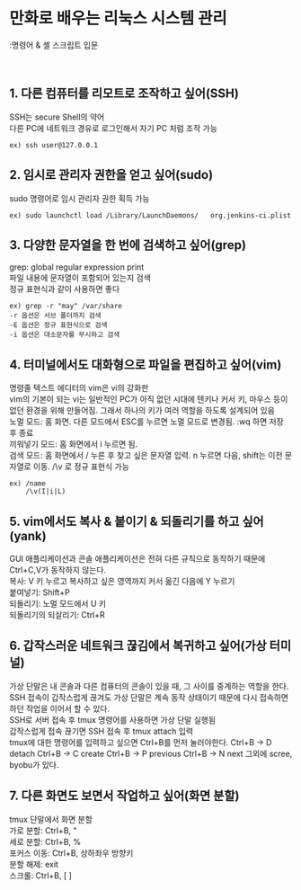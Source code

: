 만화로 배우는 리눅스 시스템 관리    
===
:명령어 & 셸 스크립트 입문   

<br/>

## 1. 다른 컴퓨터를 리모트로 조작하고 싶어(SSH)    

SSH는 secure Shell의 약어   
다른 PC에 네트워크 경유로 로그인해서 자기 PC 처럼 조작 가능   
```  
ex) ssh user@127.0.0.1   
```   

## 2. 임시로 관리자 권한을 얻고 싶어(sudo)    

sudo 명령어로 임시 관리자 권한 획득 가능    
```   
ex) sudo launchctl load /Library/LaunchDaemons/   org.jenkins-ci.plist  
```   


## 3. 다양한 문자열을 한 번에 검색하고 싶어(grep)  

grep: global regular expression print  
파일 내용에 문자열이 포함되어 있는지 검색  
정규 표현식과 같이 사용하면 좋다    
```   
ex) grep -r "may" /var/share    
-r 옵션은 서브 폴더까지 검색  
-E 옵션은 정규 표현식으로 검색    
-i 옵션은 대소문자를 무시하고 검색  
```   


## 4. 터미널에서도 대화형으로 파일을 편집하고 싶어(vim)
명령줄 텍스트 에디터의 vim은 vi의 강화판  
vim의 기본이 되는 vi는 일반적인 PC가 아직 없던 시대에 텐키나 커서 키, 마우스 등이 없던 환경을 위해 만들어짐. 그래서 하나의 키가 여러 역할을 하도록 설계되어 있음  
노멀 모드: 홈 화면. 다른 모드에서 ESC를 누르면 노멀 모드로 변경됨. :wq 하면 저장 후 종료  
끼워넣기 모드: 홈 화면에서 i 누르면 됨.  
검색 모드: 홈 화면에서 / 누른 후 찾고 싶은 문자열 입력. n 누르면 다음, shift는 이전 문자열로 이동. /\v 로 정규 표현식 가능    
``` 
ex) /name
    /\v(I|i|L)
``` 


## 5. vim에서도 복사 & 붙이기 & 되돌리기를 하고 싶어(yank)  
GUI 애플리케이션과 콘솔 애플리케이션은 전혀 다른 규칙으로 동작하기 때문에 Ctrl+C,V가 동작하지 않는다.    
복사: V 키 누르고 복사하고 싶은 영역까지 커서 옮긴 다음에 Y 누르기   
붙여넣기: Shift+P   
되돌리기: 노멀 모드에서 U 키   
되돌리기의 되살리기: Ctrl+R   


## 6. 갑작스러운 네트워크 끊김에서 복귀하고 싶어(가상 터미널)  
가상 단말은 내 콘솔과 다른 컴퓨터의 콘솔이 있을 때, 그 사이를 중계하는 역할을 한다.   
SSH 접속이 갑작스럽게 끊겨도 가상 단말은 계속 동작 상태이기 때문에 다시 접속하면 하던 작업을 이어서 할 수 있다.  
SSH로 서버 접속 후 tmux 명령어를 사용하면 가상 단말 실행됨    
갑작스럽게 접속 끊기면 SSH 접속 후 tmux attach 입력  
tmux에 대한 명령어를 입력하고 싶으면 Ctrl+B를 먼저 눌러야한다.
Ctrl+B -> D detach
Ctrl+B -> C create
Ctrl+B -> P previous
Ctrl+B -> N next
그외에 scree, byobu가 있다. 


## 7. 다른 화면도 보면서 작업하고 싶어(화면 분할) 
tmux 단말에서 화면 분할   
가로 분할: Ctrl+B, "  
세로 분할: Ctrl+B, %  
포커스 이동: Ctrl+B, 상하좌우 방향키  
분할 해제: exit  
스크롤: Ctrl+B, [ ]  



